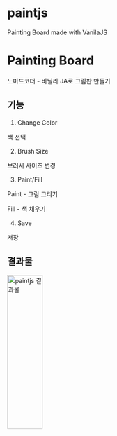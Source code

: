# paintjs
Painting Board made with VanilaJS

Painting Board
==============

노마드코더 - 바닐라 JA로 그림판 만들기

기능
----

1. Change Color

  색 선택

2. Brush Size

  브러시 사이즈 변경

3. Paint/Fill

  Paint - 그림 그리기

  Fill - 색 채우기

4. Save

  저장


결과물
------
<img src="![paintjs 결과물](https://user-images.githubusercontent.com/72875528/108388934-7d4cc500-7252-11eb-8a0d-dbdd2f2ef6e3.PNG)" width="40%" height="30%" title="result_picture" alt="paintjs 결과물"></img>
